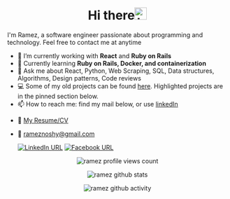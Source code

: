 <h1 align="center">Hi there<img src="https://user-images.githubusercontent.com/1303154/88677602-1635ba80-d120-11ea-84d8-d263ba5fc3c0.gif" width="28px" alt="hi"></h1>
I'm Ramez, a software engineer passionate about programming and technology. Feel free to contact me at anytime  

- 🔭 I’m currently working with **React** and **Ruby on Rails**
- 🌱 Currently learning **Ruby on Rails, Docker, and containerization**
- 💬 Ask me about React, Python, Web Scraping, SQL, Data structures, Algorithms, Design patterns, Code reviews
- 💻 Some of my old projects can be found [here](https://github.com/rameziophobia?tab=repositories). Highlighted projects are in the pinned section below.
- 📫 How to reach me: find my mail below, or use <a href="https://linkedin.com/in/ramez-noshy" target="blank">linkedIn</a>

* :paperclip: [My Resume/CV](http://bit.ly/ramezcv8)
* :email: rameznoshy@gmail.com


  [![LinkedIn URL](https://img.shields.io/static/v1?color=orange&label=linkedin&logo=linkedin&logoColor=white&style=for-the-badge&message=Connect)](https://linkedin.com/in/ramez-noshy)
  [![Facebook URL](https://img.shields.io/static/v1?color=orange&label=Facebook&logo=Facebook&logoColor=white&style=for-the-badge&message=Connect)](https://fb.com/ramez.noshy.71)


<p align="center"><img src="https://komarev.com/ghpvc/?username=rameziophobia&label=Profile%20views&color=DB6C01&style=flat" alt="ramez profile views count" /> </p>
<p align="center"><img src="https://github-readme-stats.vercel.app/api?username=rameziophobia&show_icons=true&theme=darcula" alt="ramez github stats" /> </p>   
<p align="center"><img src="https://github-readme-streak-stats.herokuapp.com/?user=rameziophobia&theme=dark&background=242424" alt="ramez github activity" /> </p>   
<!-- <p align="center"><img src="https://activity-graph.herokuapp.com/graph?username=rameziophobia&theme=gruvbox" alt="ramez github activity" /> </p>    -->

<!--
**rameziophobia/rameziophobia** is a ✨ _special_ ✨ repository because its `README.md` (this file) appears on your GitHub profile.

Here are some ideas to get you started:

- 🔭 I’m currently working on ...
- 🌱 I’m currently learning ...
- 👯 I’m looking to collaborate on ...
- 🤔 I’m looking for help with ...
- 💬 Ask me about ...
- 📫 How to reach me: ...
- 😄 Pronouns: ...
- ⚡ Fun fact: ...


<p align="center">
  <img src="https://devicons.github.io/devicon/devicon.git/icons/mysql/mysql-original-wordmark.svg" alt="mysql" width="100" height="50"/> 
  <img src="https://devicons.github.io/devicon/devicon.git/icons/angularjs/angularjs-original.svg" alt="angularjs" width="100" height="50"/> 
  <img src="https://devicons.github.io/devicon/devicon.git/icons/nodejs/nodejs-original-wordmark.svg" alt="nodejs" width="100" height="50"/> 
  <img src="https://devicons.github.io/devicon/devicon.git/icons/express/express-original.svg" alt="express" width="100" height="50"/> 
  <img src="https://devicons.github.io/devicon/devicon.git/icons/ubuntu/ubuntu-plain-wordmark.svg" alt="ubuntu" width="100" height="50"/> 
  <img src="https://devicons.github.io/devicon/devicon.git/icons/trello/trello-plain-wordmark.svg" alt="trello" width="100" height="50"/> 
  <img src="https://devicons.github.io/devicon/devicon.git/icons/heroku/heroku-plain-wordmark.svg" alt="heroku" width="100" height="50"/> 
  <img src="https://devicons.github.io/devicon/devicon.git/icons/mongodb/mongodb-original-wordmark.svg" alt="mongodb" width="100" height="50"/> 
  <img src="https://devicons.github.io/devicon/devicon.git/icons/android/android-original.svg" alt="android" width="100" height="50"/> 
  <img src="https://devicons.github.io/devicon/devicon.git/icons/python/python-original.svg" alt="python" width="100" height="50"/> 
  <img src="https://devicons.github.io/devicon/devicon.git/icons/java/java-original-wordmark.svg" alt="java" width="100" height="50"/> 
  <img src="https://devicons.github.io/devicon/devicon.git/icons/c/c-plain.svg" alt="cplusplus" width="100" height="50"/> 
  <img src="https://devicons.github.io/devicon/devicon.git/icons/csharp/csharp-plain.svg" alt="csharp" width="100" height="50"/> 
  <img src="https://devicons.github.io/devicon/devicon.git/icons/cplusplus/cplusplus-plain.svg" alt="cplusplus" width="100" height="50"/> 
  <img src="https://devicons.github.io/devicon/devicon.git/icons/javascript/javascript-original.svg" alt="javascript" width="100" height="50"/> 
  <img src="https://devicons.github.io/devicon/devicon.git/icons/typescript/typescript-original.svg" alt="typescript" width="100" height="50"/> 
  <img src="https://cdn.jsdelivr.net/npm/simple-icons@3.1.0/icons/dart.svg" alt="dart" width="100" height="50"/>
  <img src="https://cdn.jsdelivr.net/npm/simple-icons@3.1.0/icons/flutter.svg" alt="flutter" width="100" height="50"/> 
  <img src="https://devicons.github.io/devicon/devicon.git/icons/html5/html5-original-wordmark.svg" alt="html5" width="100" height="50"/> 
  <img src="https://devicons.github.io/devicon/devicon.git/icons/css3/css3-original-wordmark.svg" alt="css3" width="100" height="50"/> 
  <img src="https://devicons.github.io/devicon/devicon.git/icons/sass/sass-original.svg" alt="sass" width="100" height="50"/> 
  
</p>

-->
